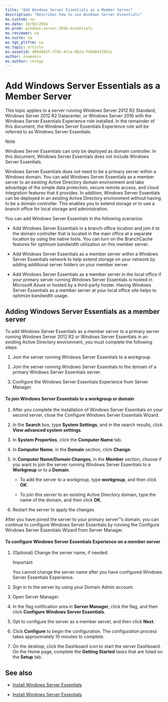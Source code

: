 ```yaml
---
title: "Add Windows Server Essentials as a Member Server"
description: "Describes how to use Windows Server Essentials"
ms.custom: na
ms.date: 10/03/2016
ms.prod: windows-server-2016-essentials
ms.reviewer: na
ms.suite: na
ms.tgt_pltfrm: na
ms.topic: article
ms.assetid: d09dd82f-f7d2-47ce-862d-fd9869f2021c
author: nnamuhcs
ms.author: coreyp
---
```



# Add Windows Server Essentials as a Member Server
This topic applies to a server running Windows Server 2012 R2 Standard, Windows Server 2012 R2 Datacenter, or Windows Server 2016 with the Windows Server Essentials Experience role installed. In the remainder of this document, the Windows Server Essentials Experience role will be referred to as Windows Server Essentials.  
  
> [!NOTE]
>   Windows Server Essentials can only be deployed as domain controller. In this document, Windows Server Essentials does not include  Windows Server Essentials.  
  
 Windows Server Essentials does not need to be a primary server within a Windows domain. You can add Windows Server Essentials as a member server to an existing Active Directory domain environment and take advantage of the simple data protection, secure remote access, and cloud integration features that it provides. In addition, Windows Server Essentials can be deployed in an existing Active Directory environment without having to be a domain controller. This enables you to extend storage or to use a branch office for local storage and administration.  
  
 You can add Windows Server Essentials in the following scenarios:  
  
-   Add Windows Server Essentials in a branch office location and join it to the domain controller that is located in the main office at a separate location by using the native tools. You can turn on the BranchCache features for optimum bandwidth utilization on this member server.  
  
-   Add Windows Server Essentials as a member server within a  Windows Server Essentials network to help extend storage on your network by adding additional server folders on your member server.  
  
-   Add Windows Server Essentials as a member server in the local office if your primary server running  Windows Server Essentials is hosted in  Microsoft Azure or hosted by a third-party hoster. Having Windows Server Essentials as a member server at your local office site helps to optimize bandwidth usage.  
  
## Adding Windows Server Essentials as a member server  
 To add Windows Server Essentials as a member server to a primary server running  Windows Server 2012 R2 or  Windows Server Essentials in an existing Active Directory environment, you must complete the following steps:  
  
1.  Join the server running Windows Server Essentials to a workgroup.  
  
2.  Join the server running Windows Server Essentials to the domain of a primary  Windows Server Essentials server.  
  
3.  Configure the  Windows Server Essentials Experience from Server Manager.  
  
#### To join Windows Server Essentials to a workgroup or domain  
  
1.  After you complete the installation of Windows Server Essentials on your second server, close the Configure Windows Server Essentials Wizard.  
  
2.  In the **Search** box, type **System Settings**, and in the search results, click **View advanced system settings**.  
  
3.  In **System Properties**, click the **Computer Name** tab.  
  
4.  In **Computer Name**, in the **Domain** section, click **Change**.  
  
5.  In **Computer Name/Domain Changes**, in the **Member** section, choose if you want to join the server running  Windows Server Essentials to a **Workgroup** or to a **Domain**.  
  
    -   To add the server to a workgroup, type **workgroup**, and then click **OK**.  
  
    -   To join this server to an existing Active Directory domain, type the name of the domain, and then click **OK**.  
  
6.  Restart the server to apply the changes.  
  
 After you have joined the server to your primary server™s domain, you can continue to configure Windows Server Essentials by running the Configure Windows Server Essentials Wizard from Server Manager.  
  
#### To configure Windows Server Essentials Experience on a member server  
  
1.  (Optional) Change the server name, if needed.  
  
    > [!IMPORTANT]
    >  You cannot change the server name after you have configured  Windows Server Essentials Experience.  
  
2.  Sign in to the server by using your Domain Admin account.  
  
3.  Open Server Manager.  
  
4.  In the flag notification area in **Server Manager**, click the flag, and then click **Configure Windows Server Essentials**.  
  
5.  Opt to configure the server as a member server, and then click **Next**.  
  
6.  Click **Configure** to begin the configuration. The configuration process takes approximately 10 minutes to complete.  
  
7.  On the desktop, click the Dashboard icon to start the server Dashboard. On the Home page, complete the **Getting Started** tasks that are listed on the **Setup** tab.  
  
## See also  
  

-   [Install Windows Server Essentials](Install-Windows-Server-Essentials.md)

-   [Install Windows Server Essentials](../install/Install-Windows-Server-Essentials.md)

